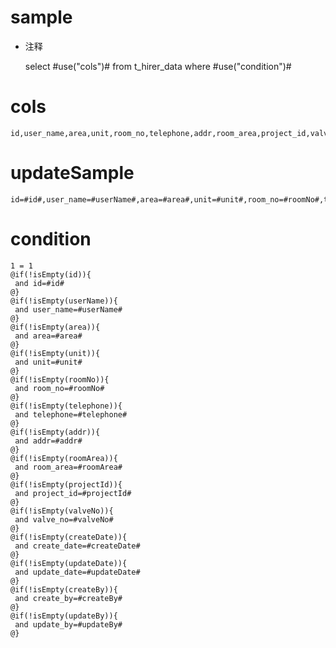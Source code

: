 sample
===
* 注释

	select #use("cols")# from t_hirer_data  where  #use("condition")#

cols
===
	id,user_name,area,unit,room_no,telephone,addr,room_area,project_id,valve_no,create_date,update_date,create_by,update_by

updateSample
===
	
	id=#id#,user_name=#userName#,area=#area#,unit=#unit#,room_no=#roomNo#,telephone=#telephone#,addr=#addr#,room_area=#roomArea#,project_id=#projectId#,valve_no=#valveNo#,create_date=#createDate#,update_date=#updateDate#,create_by=#createBy#,update_by=#updateBy#

condition
===

	1 = 1  
	@if(!isEmpty(id)){
	 and id=#id#
	@}
	@if(!isEmpty(userName)){
	 and user_name=#userName#
	@}
	@if(!isEmpty(area)){
	 and area=#area#
	@}
	@if(!isEmpty(unit)){
	 and unit=#unit#
	@}
	@if(!isEmpty(roomNo)){
	 and room_no=#roomNo#
	@}
	@if(!isEmpty(telephone)){
	 and telephone=#telephone#
	@}
	@if(!isEmpty(addr)){
	 and addr=#addr#
	@}
	@if(!isEmpty(roomArea)){
	 and room_area=#roomArea#
	@}
	@if(!isEmpty(projectId)){
	 and project_id=#projectId#
	@}
	@if(!isEmpty(valveNo)){
	 and valve_no=#valveNo#
	@}
	@if(!isEmpty(createDate)){
	 and create_date=#createDate#
	@}
	@if(!isEmpty(updateDate)){
	 and update_date=#updateDate#
	@}
	@if(!isEmpty(createBy)){
	 and create_by=#createBy#
	@}
	@if(!isEmpty(updateBy)){
	 and update_by=#updateBy#
	@}
	
	